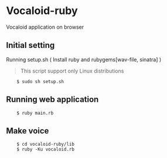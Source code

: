 Vocaloid-ruby
=====================
Vocaloid application on browser

## Initial setting
Running setup.sh ( Install ruby and rubygems[wav-file, sinatra] )

> This script support only Linux distributions

		$ sudo sh setup.sh

## Running web application

		$ ruby main.rb

## Make voice

		$ cd vocaloid-ruby/lib
		$ ruby -Ku vocaloid.rb
